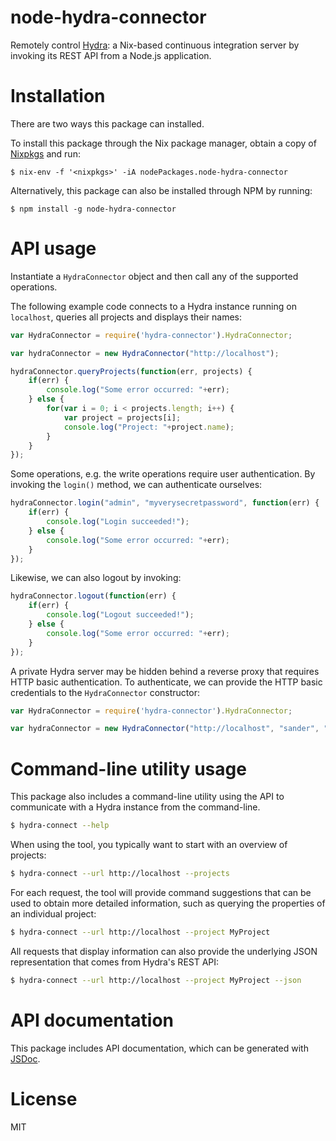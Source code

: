 node-hydra-connector
====================
Remotely control [Hydra](http://nixos.org/hydra): a Nix-based continuous
integration server by invoking its REST API from a Node.js application.

Installation
============
There are two ways this package can installed.

To install this package through the Nix package manager, obtain a copy of
[Nixpkgs](http://nixos.org/nixpkgs) and run:

    $ nix-env -f '<nixpkgs>' -iA nodePackages.node-hydra-connector

Alternatively, this package can also be installed through NPM by running:

    $ npm install -g node-hydra-connector

API usage
=========
Instantiate a `HydraConnector` object and then call any of the supported
operations.

The following example code connects to a Hydra instance running on `localhost`,
queries all projects and displays their names:

```javascript
var HydraConnector = require('hydra-connector').HydraConnector;

var hydraConnector = new HydraConnector("http://localhost");

hydraConnector.queryProjects(function(err, projects) {
    if(err) {
        console.log("Some error occurred: "+err);
    } else {
        for(var i = 0; i < projects.length; i++) {
            var project = projects[i];
            console.log("Project: "+project.name);
        }
    }
});
```

Some operations, e.g. the write operations require user authentication.
By invoking the `login()` method, we can authenticate ourselves:

```javascript
hydraConnector.login("admin", "myverysecretpassword", function(err) {
    if(err) {
        console.log("Login succeeded!");
    } else {
        console.log("Some error occurred: "+err);
    }
});
```

Likewise, we can also logout by invoking:

```javascript
hydraConnector.logout(function(err) {
    if(err) {
        console.log("Logout succeeded!");
    } else {
        console.log("Some error occurred: "+err);
    }
});
```

A private Hydra server may be hidden behind a reverse proxy that requires HTTP
basic authentication. To authenticate, we can provide the HTTP basic credentials
to the `HydraConnector` constructor:

```javascript
var HydraConnector = require('hydra-connector').HydraConnector;

var hydraConnector = new HydraConnector("http://localhost", "sander", "12345"); // HTTP basic credentials
```

Command-line utility usage
==========================
This package also includes a command-line utility using the API to communicate
with a Hydra instance from the command-line.

```bash
$ hydra-connect --help
```

When using the tool, you typically want to start with an overview of projects:

```bash
$ hydra-connect --url http://localhost --projects
```

For each request, the tool will provide command suggestions that can be used to
obtain more detailed information, such as querying the properties of an
individual project:

```bash
$ hydra-connect --url http://localhost --project MyProject
```

All requests that display information can also provide the underlying JSON
representation that comes from Hydra's REST API:

```bash
$ hydra-connect --url http://localhost --project MyProject --json
```

API documentation
=================
This package includes API documentation, which can be generated with
[JSDoc](http://usejsdoc.org).

License
=======
MIT
